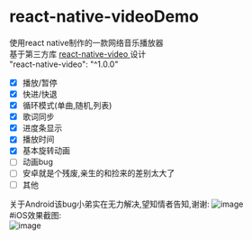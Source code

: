 # react-native-videoDemo  <br/>
使用react native制作的一款网络音乐播放器 <br/>
基于第三方库 [ react-native-video ]( https://github.com/react-native-community/react-native-video ) 设计<br/>
"react-native-video": "^1.0.0"   <br/>

 - [x] 播放/暂停<br/>
 - [x] 快进/快退<br/>
 - [x] 循环模式(单曲,随机,列表)<br/>
 - [x] 歌词同步<br/>
 - [x] 进度条显示<br/>
 - [x] 播放时间<br/>
 - [x] 基本旋转动画<br/>
 - [ ] 动画bug<br/>
 - [ ] 安卓就是个残废,亲生的和捡来的差别太大了<br/>
 - [ ] 其他<br/>

关于Android该bug小弟实在无力解决,望知情者告知,谢谢:
![image](https://github.com/pheromone/react-native-videoDemo/blob/master/2222.png) <br/>
 #iOS效果截图:<br/>
 ![image](https://github.com/pheromone/react-native-videoDemo/blob/master/video1.gif) <br/>
